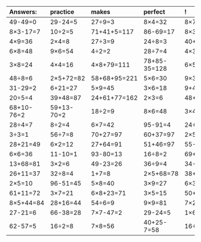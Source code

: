 | Answers: | practice | makes | perfect | ! |
| :--- | :--- | :--- | :--- | :--- |
| 49-49=0 | 29-24=5 | 27÷9=3 | 8×4=32 | 8×7=56 | 
| 8×3-17=7 | 10÷2=5 | 71+41+5=117 | 86-69=17 | 8×3=24 | 
| 4×9=36 | 2×4=8 | 27÷3=9 | 24÷8=3 | 40+33+99=172 | 
| 6×8=48 | 9×6=54 | 4÷2=2 | 28÷7=4 | 4×3=12 | 
| 3×8=24 | 4×4=16 | 4×8+79=111 | 78+85-35=128 | 6×5=30 | 
| 48÷8=6 | 2×5+72=82 | 58+68+95=221 | 5×6=30 | 9×3=27 | 
| 31-29=2 | 6+21=27 | 5×9=45 | 3×6=18 | 9+4=13 | 
| 20÷5=4 | 39+48=87 | 24+61+77=162 | 2×3=6 | 48+98+59=205 | 
| 68+10-76=2 | 59+13-70=2 | 18÷2=9 | 8×6=48 | 3×4=12 | 
| 28÷4=7 | 8÷2=4 | 6×7=42 | 95-91=4 | 24÷3=8 | 
| 3÷3=1 | 56÷7=8 | 70+27=97 | 60+37=97 | 2×5-7=3 | 
| 28+21=49 | 6×2=12 | 27+64=91 | 51+46=97 | 55-25=30 | 
| 6×6=36 | 11-10=1 | 93-80=13 | 16÷8=2 | 69+28=97 | 
| 13+68=81 | 3×2=6 | 49-23=26 | 36÷9=4 | 34-2=32 | 
| 26+11=37 | 32÷8=4 | 1+7=8 | 2×5+68=78 | 38+10-15=33 | 
| 2×5=10 | 96-51=45 | 5×8=40 | 3×9=27 | 6×3=18 | 
| 61+11=72 | 3×7=21 | 6×8+23=71 | 3×5=15 | 50+7=57 | 
| 8×5+44=84 | 28+16=44 | 54÷6=9 | 9×9=81 | 7×2=14 | 
| 27-21=6 | 66-38=28 | 7×7-47=2 | 29-24=5 | 1×6=6 | 
| 62-57=5 | 16÷2=8 | 7×8=56 | 40+25-7=58 | 16÷4=4 | 

